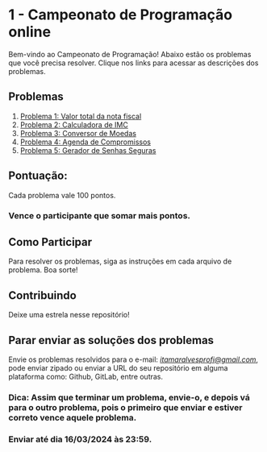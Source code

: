 # 1 - Campeonato de Programação online

Bem-vindo ao Campeonato de Programação! Abaixo estão os problemas que você precisa resolver. Clique nos links para acessar as descrições dos problemas.

## Problemas

1. [Problema 1: Valor total da nota fiscal](https://github.com/alvessh/problemas/blob/main/Problema1%20-%20Valor%20total%20da%20nota%20fiscal.md)
2. [Problema 2: Calculadora de IMC](https://github.com/alvessh/problemas/blob/main/Problema2%20-%20Calculadora%20de%20IMC.md)
3. [Problema 3: Conversor de Moedas](https://github.com/alvessh/problemas/blob/main/Problema3%20-%20Conversor%20de%20Moedas.md)
4. [Problema 4: Agenda de Compromissos](https://github.com/alvessh/problemas/blob/main/Problema4%20-%20Agenda%20de%20Compromissos.md)
5. [Problema 5: Gerador de Senhas Seguras](https://github.com/alvessh/problemas/blob/main/Problema5%20-%20Gerador%20de%20Senhas%20Seguras.md)

## Pontuação: 
Cada problema vale 100 pontos.

### Vence o participante que somar mais pontos.

## Como Participar

Para resolver os problemas, siga as instruções em cada arquivo de problema. Boa sorte!

## Contribuindo

Deixe uma estrela nesse repositório!

## Parar enviar as soluções dos problemas

Envie os problemas resolvidos para o e-mail: *itamaralvesprofi@gmail.com*, pode enviar zipado ou enviar a URL do seu repositório em alguma plataforma como: Github, GitLab, entre outras.

### Dica: Assim que terminar um problema, envie-o, e depois vá para o outro problema, pois o primeiro que enviar e estiver correto vence aquele problema.

### Enviar até dia 16/03/2024 às 23:59.
